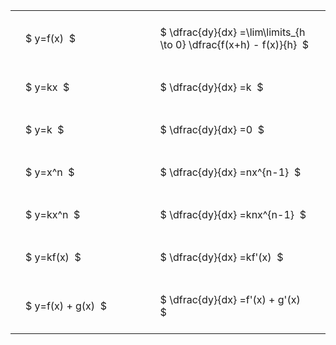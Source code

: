 ---
---

#  
<br>
<style type="text/css">
#T_02d4c th.col_heading {
  text-align: left;
  font-size: 1em;
}
#T_02d4c td {
  text-align: left;
  font-size: 1em;
  padding: 1.5em;
}
#T_02d4c_row0_col0, #T_02d4c_row1_col0, #T_02d4c_row2_col0, #T_02d4c_row3_col0, #T_02d4c_row4_col0, #T_02d4c_row5_col0, #T_02d4c_row6_col0 {
  width: 300px;
  white-space: pre-wrap;
}
#T_02d4c_row0_col1, #T_02d4c_row1_col1, #T_02d4c_row2_col1, #T_02d4c_row3_col1, #T_02d4c_row4_col1, #T_02d4c_row5_col1, #T_02d4c_row6_col1 {
  width: 400px;
  white-space: pre-wrap;
}
</style>
<table id="T_02d4c">
  <thead>
  </thead>
  <tbody>
    <tr>
      <td id="T_02d4c_row0_col0" class="data row0 col0" >$ y=f(x)  $</td>
      <td id="T_02d4c_row0_col1" class="data row0 col1" >$ \dfrac{dy}{dx} =\lim\limits_{h \to 0} \dfrac{f(x+h) - f(x)}{h}  $</td>
    </tr>
    <tr>
      <td id="T_02d4c_row1_col0" class="data row1 col0" >$ y=kx  $</td>
      <td id="T_02d4c_row1_col1" class="data row1 col1" >$ \dfrac{dy}{dx} =k  $</td>
    </tr>
    <tr>
      <td id="T_02d4c_row2_col0" class="data row2 col0" >$ y=k  $</td>
      <td id="T_02d4c_row2_col1" class="data row2 col1" >$ \dfrac{dy}{dx} =0  $</td>
    </tr>
    <tr>
      <td id="T_02d4c_row3_col0" class="data row3 col0" >$ y=x^n  $</td>
      <td id="T_02d4c_row3_col1" class="data row3 col1" >$ \dfrac{dy}{dx} =nx^{n-1}  $</td>
    </tr>
    <tr>
      <td id="T_02d4c_row4_col0" class="data row4 col0" >$ y=kx^n  $</td>
      <td id="T_02d4c_row4_col1" class="data row4 col1" >$ \dfrac{dy}{dx} =knx^{n-1}  $</td>
    </tr>
    <tr>
      <td id="T_02d4c_row5_col0" class="data row5 col0" >$ y=kf(x)  $</td>
      <td id="T_02d4c_row5_col1" class="data row5 col1" >$ \dfrac{dy}{dx} =kf'(x)  $</td>
    </tr>
    <tr>
      <td id="T_02d4c_row6_col0" class="data row6 col0" >$ y=f(x) + g(x)  $</td>
      <td id="T_02d4c_row6_col1" class="data row6 col1" >$ \dfrac{dy}{dx} =f'(x) + g'(x)  $</td>
    </tr>
  </tbody>
</table>
